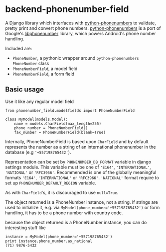 # backend-phonenumber-field

A Django library which interfaces with [python-phonenumbers](https://github.com/daviddrysdale/python-phonenumbers) to validate, pretty print and convert phone numbers. [python-phonenumbers](https://github.com/daviddrysdale/python-phonenumbers) is a port of Google's [libphonenumber](https://code.google.com/p/libphonenumber/) library, which powers Android's phone number handling.

Included are:

* ``PhoneNumber``, a pythonic wrapper around ``python-phonenumbers`` ``PhoneNumber`` class
* ``PhoneNumberField``, a model field
* ``PhoneNumberField``, a form field

## Basic usage

Use it like any regular model field

    from phonenumber_field.modelfields import PhoneNumberField

    class MyModel(models.Model):
        name = models.CharField(max_length=255)
        phone_number = PhoneNumberField()
        fax_number = PhoneNumberField(blank=True)

Internally, PhoneNumberField is based upon ``CharField`` and by default
represents the number as a string of an international phonenumber in the database (e.g
``'+557198765432'``).

Representation can be set by ``PHONENUMBER_DB_FORMAT`` variable in django settings module.
This variable must be one of  ``'E164'``, ``'INTERNATIONAL'``, ``'NATIONAL'`` or ``'RFC3966'``.
Recommended is one of the globally meaningful formats  ``'E164'``, ``'INTERNATIONAL'`` or
``'RFC3966'``. ``'NATIONAL'`` format require to set up ``PHONENUMBER_DEFAULT_REGION`` variable.

As with ``CharField``'s, it is discouraged to use ``null=True``.

The object returned is a PhoneNumber instance, not a string. If strings are used to initialize it,
e.g. via ``MyModel(phone_number='+557198765432')`` or form handling, it has to be a phone number
with country code.

because the object returned is a PhoneNumber instance, you can do interesting stuff like

    instance = MyModel(phone_number='+557198765432')
    print instance.phone_number.as_national
    (71) 9876-5432
